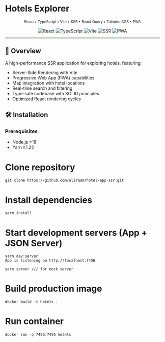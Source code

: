 # Hotels Explorer

<p align="center">
  <sub>React • TypeScript • Vite • SSR • React Query • Tailwind CSS • PWA</sub>
</p>

<p align="center">
  <img src="https://img.shields.io/badge/React-18+-61DAFB.svg?logo=react" alt="React" />
  <img src="https://img.shields.io/badge/TypeScript-5+-3178C6.svg?logo=typescript" alt="TypeScript" />
  <img src="https://img.shields.io/badge/Vite-4+-646CFF.svg?logo=vite" alt="Vite" />
  <img src="https://img.shields.io/badge/SSR-Enabled-success" alt="SSR" />
  <img src="https://img.shields.io/badge/PWA-Supported-blue" alt="PWA" />
</p>

---

## 📍 Overview

A high-performance SSR application for exploring hotels, featuring:

- Server-Side Rendering with Vite
- Progressive Web App (PWA) capabilities
- Map integration with hotel locations
- Real-time search and filtering
- Type-safe codebase with SOLID principles
- Optimized React rendering cycles

## 🛠 Installation

### Prerequisites

- Node.js ≥18
- Yarn ≥1.22

# Clone repository

```
git clone https://github.com/aliraam/hotel-app-ssr.git
```

# Install dependencies

```
yarn install
```

# Start development servers (App + JSON Server)

```
yarn dev:server
App is listening on http://localhost:7456

yarn server /// for mock server

```

# Build production image

```
docker build -t hotels .
```

# Run container

```
docker run -p 7456:7456 hotels
```
